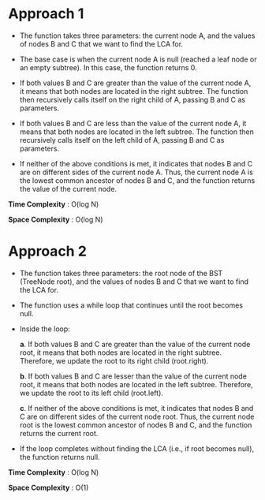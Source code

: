 # Approach 1

- The function takes three parameters: the current node A, and the values of nodes B and C that we want to find the LCA for.

- The base case is when the current node A is null (reached a leaf node or an empty subtree). In this case, the function returns 0.

- If both values B and C are greater than the value of the current node A, it means that both nodes are located in the right subtree. The function then recursively calls itself on the right child of A, passing B and C as parameters.

- If both values B and C are less than the value of the current node A, it means that both nodes are located in the left subtree. The function then recursively calls itself on the left child of A, passing B and C as parameters.

- If neither of the above conditions is met, it indicates that nodes B and C are on different sides of the current node A. Thus, the current node A is the lowest common ancestor of nodes B and C, and the function returns the value of the current node.

**Time Complexity** : O(log N)

**Space Complexity** : O(log N)

# Approach 2

- The function takes three parameters: the root node of the BST (TreeNode root), and the values of nodes B and C that we want to find the LCA for.

- The function uses a while loop that continues until the root becomes null.

- Inside the loop:

    **a**. If both values B and C are greater than the value of the current node root, it means that both nodes are located in the right subtree. Therefore, we update the root to its right child (root.right).

    **b**. If both values B and C are lesser than the value of the current node root, it means that both nodes are located in the left subtree. Therefore, we update the root to its left child (root.left).

    **c**. If neither of the above conditions is met, it indicates that nodes B and C are on different sides of the current node root. Thus, the current node root is the lowest common ancestor of nodes B and C, and the function returns the current root.

- If the loop completes without finding the LCA (i.e., if root becomes null), the function returns null.

**Time Complexity** : O(log N)

**Space Complexity** : O(1)